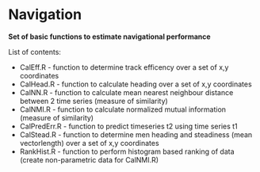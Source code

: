 # Navigation
<b>Set of basic functions to estimate navigational performance</b></br>

List of contents:
<ul>
<li> CalEff.R - function to determine track efficency over a set of x,y coordinates
<li> CalHead.R - function to calculate heading over a set of x,y coordinates
<li> CalNN.R - function to calculate mean nearest neighbour distance between 2 time series (measure of similarity)
<li> CalNMI.R - function to calculate normalized mutual information (measure of similarity)
<li> CalPredErr.R - function to predict timeseries t2 using time series t1
<li> CalStead.R - function to determine men heading and steadiness (mean vectorlength) over a set of x,y coordinates
<li> RankHist.R - function to perform histogram based ranking of data (create non-parametric data for CalNMI.R)
</ul>
